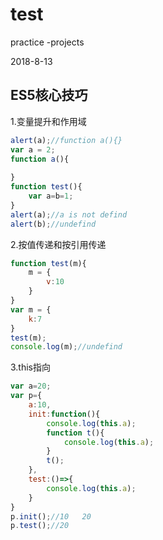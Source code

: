 # test
practice -projects

2018-8-13

## ES5核心技巧

1.变量提升和作用域

```javascript
alert(a);//function a(){}
var a = 2;
function a(){
    
}
function test(){
    var a=b=1;
}
alert(a);//a is not defind
alert(b);//undefind
```

2.按值传递和按引用传递

```javascript
function test(m){
    m = {
        v:10
    }
}
var m = {
    k:7
}
test(m);
console.log(m);//undefind    

```

3.this指向

```javascript
var a=20;
var p={
    a:10,
    init:function(){
        console.log(this.a);
        function t(){
            console.log(this.a);
        }
        t();
    },
    test:()=>{
        console.log(this.a);
    }
}
p.init();//10   20
p.test();//20
```

































